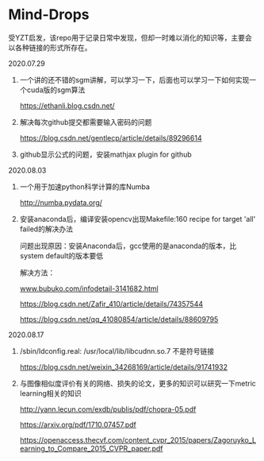 # Mind-Drops

受YZT启发，该repo用于记录日常中发现，但却一时难以消化的知识等，主要会以各种链接的形式所存在。



2020.07.29

1. 一个讲的还不错的sgm讲解，可以学习一下，后面也可以学习一下如何实现一个cuda版的sgm算法

   https://ethanli.blog.csdn.net/

2. 解决每次github提交都需要输入密码的问题

   https://blog.csdn.net/gentlecp/article/details/89296614

3. github显示公式的问题，安装mathjax plugin for github



2020.08.03

1. 一个用于加速python科学计算的库Numba

   http://numba.pydata.org/

2. 安装anaconda后，编译安装opencv出现Makefile:160 recipe for target 'all' failed的解决办法

   问题出现原因：安装Anaconda后，gcc使用的是anaconda的版本，比system default的版本要低

   解决方法：

   www.bubuko.com/infodetail-3141682.html

   https://blog.csdn.net/Zafir_410/article/details/74357544

   https://blog.csdn.net/qq_41080854/article/details/88609795

2020.08.17

1. /sbin/ldconfig.real: /usr/local/lib/libcudnn.so.7 不是符号链接

   https://blog.csdn.net/weixin_34268169/article/details/91741932

2. 与图像相似度评价有关的网络、损失的论文，更多的知识可以研究一下metric learning相关的知识

   http://yann.lecun.com/exdb/publis/pdf/chopra-05.pdf

   https://arxiv.org/pdf/1710.07457.pdf

   https://openaccess.thecvf.com/content_cvpr_2015/papers/Zagoruyko_Learning_to_Compare_2015_CVPR_paper.pdf

   

